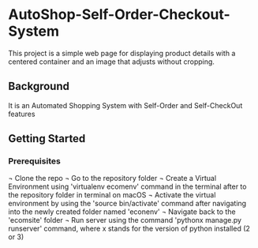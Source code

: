# AutoShop-Self-Order-Checkout-System

This project is a simple web page for displaying product details with a centered container and an image that adjusts without cropping.


## Background

It is an Automated Shopping System with Self-Order and Self-CheckOut features


## Getting Started

### Prerequisites

¬ Clone the repo
¬ Go to the repository folder
¬ Create a Virtual Environment using 'virtualenv ecomenv' command in the terminal after to the repository folder in terminal on macOS
¬ Activate the virtual environment by using the 'source bin/activate' command after navigating into the newly created folder named 'econenv'
¬ Navigate back to the 'ecomsite' folder
¬ Run server using the command 'pythonx manage.py runserver' command, where x stands for the version of python installed (2 or 3)


